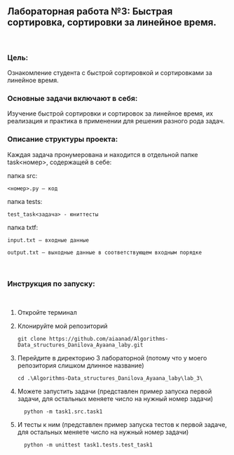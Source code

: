 <h2>Лабораторная работа №3: Быстрая сортировка, сортировки за линейное время.</h2>
&nbsp;
<h3>Цель:</h3> Ознакомление студента с быстрой сортировкой и сортировками за линейное время.

<h3>Основные задачи включают в себя:</h3>

 Изучение быстрой сортировки и сортировок за линейное время, их реализация и практика в применении для решения разного рода задач.


<h3>Описание структуры проекта:</h3>
 Каждая задача пронумерована и находится в отдельной папке task<номер>, содержащей в себе:

папка src:

    <номер>.py — код
 

папка tests:

    test_task<задача> - юниттесты

папка txtf:
  
    input.txt — входные данные
 
    output.txt — выходные данные в соответствующем входным порядке


&nbsp;
<h3>Инструкция по запуску:</h3>
&nbsp;

1) Откройте терминал


2) Клонируйте мой репозиторий
       
       git clone https://github.com/aiaanad/Algorithms-Data_structures_Danilova_Ayaana_laby.git


3) Перейдите в директорию 3 лабораторной (потому что у моего репозитория слишком длинное название)

       cd .\Algorithms-Data_structures_Danilova_Ayaana_laby\lab_3\

4) Можете запустить задачи (представлен пример запуска первой задачи, для остальных меняете число на нужный номер задачи)

         python -m task1.src.task1

5) И тесты к ним (представлен пример запуска тестов к первой задаче, для остальных меняете число на нужный номер задачи)

         python -m unittest task1.tests.test_task1


